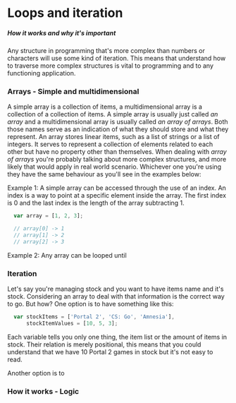 # Loops and iteration

##### How it works and why it's important

Any structure in programming that's more complex than numbers or characters will use some kind of iteration. This means that understand how to traverse more complex structures is vital to programming and to any functioning application.

### Arrays - Simple and multidimensional

A simple array is a collection of items, a multidimensional array is a collection of a collection of items. A simple array is usually just called _an array_ and a multidimensional array is usually called _an array of arrays_. Both those names serve as an indication of what they should store and what they represent.
An array stores linear items, such as a list of strings or a list of integers. It serves to represent a collection of elements related to each other but have no property other than themselves.
When dealing with _array of arrays_ you're probably talking about more complex structures, and more likely that would apply in real world scenario. Whichever one you're using they have the same behaviour as you'll see in the examples below:

Example 1: A simple array can be accessed through the use of an index. An index is a way to point at a specific element inside the array. The first index is 0 and the last index is the length of the array subtracting 1.

```javascript
  var array = [1, 2, 3];

  // array[0] -> 1
  // array[1] -> 2
  // array[2] -> 3
```

Example 2: Any array can be looped until


### Iteration

Let's say you're managing stock and you want to have items name and it's stock. Considering an array to deal with that information is the correct way to go. But how? One option is to have something like this:

```javascript
  var stockItems = ['Portal 2', 'CS: Go', 'Amnesia'],
      stockItemValues = [10, 5, 3];
```

Each variable tells you only one thing, the item list or the amount of items in stock. Their relation is merely positional, this means that you could understand that we have 10 Portal 2 games in stock but it's not easy to read.

Another option is to
### How it works - Logic
